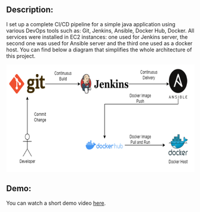 ## Description:
I set up a complete CI/CD pipeline for a simple java application using various DevOps tools such as: Git, Jenkins, Ansible, Docker Hub, Docker. All services were installed in EC2 instances: one used for Jenkins server, the second one was used for Ansible server and the third one used as a docker host. You can find below a diagram that simplifies the whole architecture of this project.

<img src="images/architecture.png" width="657" height="288">


## Demo:
You can watch a short demo video [here](https://drive.google.com/file/d/1BC8jqvEQAmxW8daMJxlCM5y-G5lxz0zV/view?usp=sharing).
